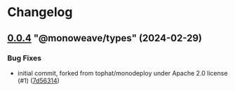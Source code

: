 # Changelog

<!-- MONOWEAVE:BELOW -->

## [0.0.4](https://github.com/monoweave/monoweave/compare/@monoweave/types@0.0.3...@monoweave/types@0.0.4) "@monoweave/types" (2024-02-29)<a name="0.0.4"></a>

### Bug Fixes

* initial commit, forked from tophat/monodeploy under Apache 2.0 license (#1) ([7d56314](https://github.com/monoweave/monoweave/commits/7d56314))


